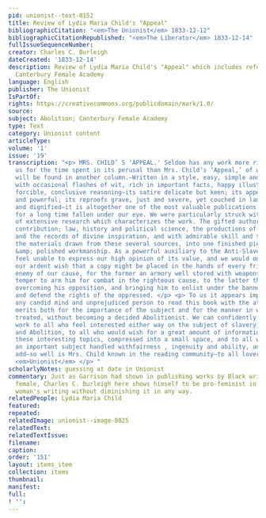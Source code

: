 ```yaml
---
pid: unionist--text-0152
title: Review of Lydia Maria Child's "Appeal"
bibliographicCitation: "<em>The Unionist</em> 1833-12-12"
bibliographicCitationRepublished: "<em>The Liberator</em> 1833-12-14"
fullIssueSequenceNumber: 
creator: Charles C. Burleigh
dateCreated: '1833-12-14'
description: Review of Lydia Maria Child's "Appeal" which includes references to the
  Canterbury Female Academy
language: English
publisher: The Unionist
IsPartOf: 
rights: https://creativecommons.org/publicdomain/mark/1.0/
source: 
subject: Abolition; Canterbury Female Academy
type: Text
category: Unionist content
articleType: 
volume: '1'
issue: '19'
transcription: "<p> MRS. CHILD’ S ‘APPEAL.' Seldom has any work more richly repaid
  us for the time spent in its perusal than Mrs. Child’s ‘Appeal,’ of which an advertisement
  will be found in another column.—Written in a style, easy, simple and elegant; enlivened
  with occasional flashes of wit, rich in important facts, happy illustrations and
  forcible, conclusive reasoning—its satire delicate but keen; its appeals touching
  and powerful; its reproofs grave, just and severe, yet couched in language courteous
  and dignified—it is altogether one of the most valuable publications which have
  for a long time fallen under our eye. We were particularly struck with the appearance
  of extensive research which characterizes the work. The gifted authoress lays under
  contribution; law, history and political science, the productions of human genius,
  and the records of divine inspiration, and with admirable skill and taste combines
  the materials drawn from these several sources, into one finished piece of neat
  &amp; polished workmanship. As a powerful auxiliary to the Anti-Slavery cause, we
  feel unable to express our high opinion of its value, and we would only express
  our ardent wish that a copy might be placed in the hands of every friend and every
  enemy of our cause, for the former an armory well stored with weapons of approved
  temper to arm him for combat in the righteous cause, to the latter the means of
  overcoming his opposition, and bringing him to enlist under the banner of justice,
  and defend the rights of the oppressed. </p> <p> To us it appears impossible for
  any candid mind and unprejudiced person to read this book with the attention it
  merits both for the importance of the subject and for the manner in which it is
  treated, without becoming a decided Abolitionist. We can confidently recommend the
  work to all who feel interested either way on the subject of slavery, Colonization,
  and Abolition, to all who would wish for a great amount of information&nbsp; on
  these interesting topics, compressed into a small space, and to all who would see
  an important subject handled withfairness , ingenuity and ability, and we need not
  add—so well is Mrs. Child known in the reading community—to all lovers of fine writing.—
  <em>Unionist</em> </p> "
scholarlyNotes: guessing at date in Unionist
commentary: Just as Garrison had shown in publishing works by Black writers male and
  female, Charles C. Burleigh here shows himself to be pro-feminist in praising a
  woman's writing without diminishing it in any way.
relatedPeople: Lydia Maria Child
featured: 
repeated: 
relatedImage: unionist--image-0025
relatedText: 
relatedTextIssue: 
filename: 
caption: 
order: '151'
layout: items_item
collection: items
thumbnail: 
manifest: 
full: 
! '': 
---
```

